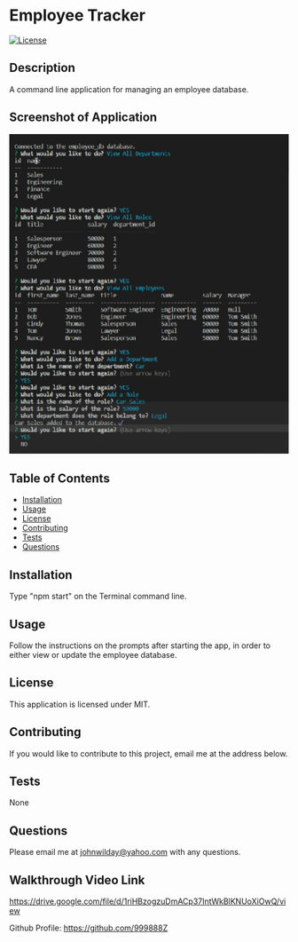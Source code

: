 # Employee Tracker 
[![License](https://img.shields.io/badge/License-MIT-yellow.svg)](https://opensource.org/licenses/MIT)
## Description
A command line application for managing an employee database.

## Screenshot of Application
<img src="./assets/image/employee-tracker-screenshot.png" alt="screenshot">

## Table of Contents
- [Installation](#Installation)
- [Usage](#Usage)
- [License](#License)
- [Contributing](#Contributing)
- [Tests](#Tests)
- [Questions](#Questions)
## Installation
Type "npm start" on the Terminal command line.
## Usage
Follow the instructions on the prompts after starting the app, in order to either view or update the employee database.
## License
This application is licensed under MIT.
## Contributing
If you would like to contribute to this project, email me at the address below.
## Tests 
None
## Questions
Please email me at johnwilday@yahoo.com with any questions. 
## Walkthrough Video Link
https://drive.google.com/file/d/1riHBzogzuDmACp37IntWkBlKNUoXiOwQ/view

Github Profile: https://github.com/999888Z